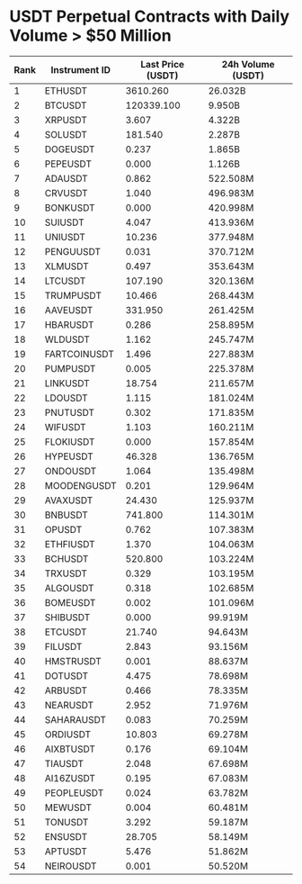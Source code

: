 # USDT Perpetual Contracts with Daily Volume > $50 Million

| Rank | Instrument ID | Last Price (USDT) | 24h Volume (USDT) |
|------|---------------|-------------------|-------------------|
| 1 | ETHUSDT | 3610.260 | 26.032B |
| 2 | BTCUSDT | 120339.100 | 9.950B |
| 3 | XRPUSDT | 3.607 | 4.322B |
| 4 | SOLUSDT | 181.540 | 2.287B |
| 5 | DOGEUSDT | 0.237 | 1.865B |
| 6 | PEPEUSDT | 0.000 | 1.126B |
| 7 | ADAUSDT | 0.862 | 522.508M |
| 8 | CRVUSDT | 1.040 | 496.983M |
| 9 | BONKUSDT | 0.000 | 420.998M |
| 10 | SUIUSDT | 4.047 | 413.936M |
| 11 | UNIUSDT | 10.236 | 377.948M |
| 12 | PENGUUSDT | 0.031 | 370.712M |
| 13 | XLMUSDT | 0.497 | 353.643M |
| 14 | LTCUSDT | 107.190 | 320.136M |
| 15 | TRUMPUSDT | 10.466 | 268.443M |
| 16 | AAVEUSDT | 331.950 | 261.425M |
| 17 | HBARUSDT | 0.286 | 258.895M |
| 18 | WLDUSDT | 1.162 | 245.747M |
| 19 | FARTCOINUSDT | 1.496 | 227.883M |
| 20 | PUMPUSDT | 0.005 | 225.378M |
| 21 | LINKUSDT | 18.754 | 211.657M |
| 22 | LDOUSDT | 1.115 | 181.024M |
| 23 | PNUTUSDT | 0.302 | 171.835M |
| 24 | WIFUSDT | 1.103 | 160.211M |
| 25 | FLOKIUSDT | 0.000 | 157.854M |
| 26 | HYPEUSDT | 46.328 | 136.765M |
| 27 | ONDOUSDT | 1.064 | 135.498M |
| 28 | MOODENGUSDT | 0.201 | 129.964M |
| 29 | AVAXUSDT | 24.430 | 125.937M |
| 30 | BNBUSDT | 741.800 | 114.301M |
| 31 | OPUSDT | 0.762 | 107.383M |
| 32 | ETHFIUSDT | 1.370 | 104.063M |
| 33 | BCHUSDT | 520.800 | 103.224M |
| 34 | TRXUSDT | 0.329 | 103.195M |
| 35 | ALGOUSDT | 0.318 | 102.685M |
| 36 | BOMEUSDT | 0.002 | 101.096M |
| 37 | SHIBUSDT | 0.000 | 99.919M |
| 38 | ETCUSDT | 21.740 | 94.643M |
| 39 | FILUSDT | 2.843 | 93.156M |
| 40 | HMSTRUSDT | 0.001 | 88.637M |
| 41 | DOTUSDT | 4.475 | 78.698M |
| 42 | ARBUSDT | 0.466 | 78.335M |
| 43 | NEARUSDT | 2.952 | 71.976M |
| 44 | SAHARAUSDT | 0.083 | 70.259M |
| 45 | ORDIUSDT | 10.803 | 69.278M |
| 46 | AIXBTUSDT | 0.176 | 69.104M |
| 47 | TIAUSDT | 2.048 | 67.698M |
| 48 | AI16ZUSDT | 0.195 | 67.083M |
| 49 | PEOPLEUSDT | 0.024 | 63.782M |
| 50 | MEWUSDT | 0.004 | 60.481M |
| 51 | TONUSDT | 3.292 | 59.187M |
| 52 | ENSUSDT | 28.705 | 58.149M |
| 53 | APTUSDT | 5.476 | 51.862M |
| 54 | NEIROUSDT | 0.001 | 50.520M |
